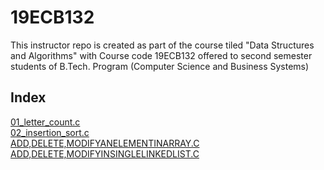 # 19ECB132
This instructor repo is created as part of the course tiled "Data Structures and Algorithms" with Course code 19ECB132 offered to second semester students of B.Tech. Program (Computer Science and Business Systems)  

## Index  
[01_letter_count.c](01_letter_count.c)  
[02_insertion_sort.c](02_insertion_sort.c)  
[ADD,DELETE,MODIFYANELEMENTINARRAY.C](ADD%2CDELETE%2CMODIFYANELEMENTINARRAY.C)
[ADD,DELETE,MODIFYINSINGLELINKEDLIST.C](ADD%2CDELETE%2CMODIFYINSINGLELINKEDLIST.C)
